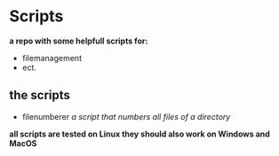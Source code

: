 # Scripts
**a repo with some helpfull scripts for:**
- filemanagement
- ect.



## the scripts
- filenumberer
*a script that numbers all files of a directory*


**all scripts are tested on Linux they should also work on Windows and MacOS**
